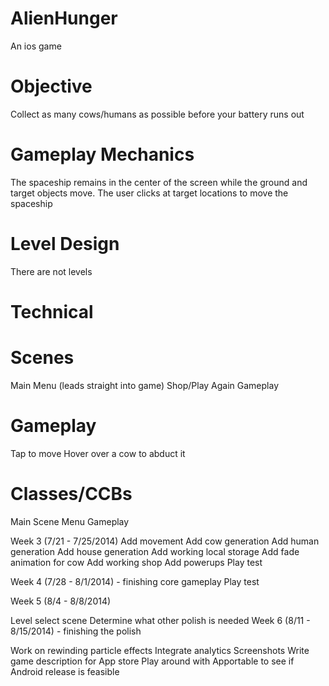 # AlienHunger
An ios game

# Objective
Collect as many cows/humans as possible before your battery runs out

# Gameplay Mechanics

The spaceship remains in the center of the screen while the ground and target objects move.
The user clicks at target locations to move the spaceship

# Level Design

There are not levels

# Technical

# Scenes

Main Menu (leads straight into game)
Shop/Play Again
Gameplay
# Gameplay

Tap to move
Hover over a cow to abduct it


# Classes/CCBs


Main Scene
Menu
Gameplay



Week 3 (7/21 - 7/25/2014)
Add movement
Add cow generation
Add human generation
Add house generation
Add working local storage
Add fade animation for cow
Add working shop
Add powerups
Play test

Week 4 (7/28 - 8/1/2014) - finishing core gameplay
Play test

Week 5 (8/4 - 8/8/2014)

Level select scene
Determine what other polish is needed
Week 6 (8/11 - 8/15/2014) - finishing the polish

Work on rewinding particle effects
Integrate analytics
Screenshots
Write game description for App store
Play around with Apportable to see if Android release is feasible
